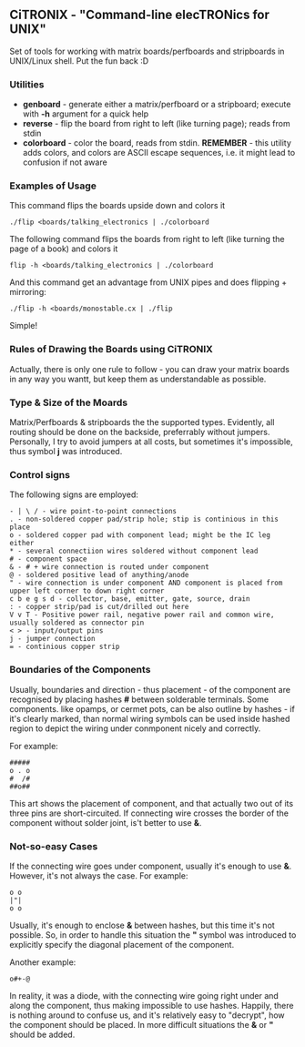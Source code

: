 ## CiTRONIX - "Command-line elecTRONics for UNIX"
Set of tools for working with matrix boards/perfboards and stripboards in UNIX/Linux
shell. Put the fun back :D

### Utilities

- **genboard** - generate either a matrix/perfboard or a stripboard; execute with
**-h** argument for a quick help
- **reverse** - flip the board from right to left (like turning page); reads from
stdin
- **colorboard** - color the board, reads from stdin. **REMEMBER** - this utility
adds colors, and colors are ASCII escape sequences, i.e. it might lead to
confusion if not aware

### Examples of Usage
This command flips the boards upside down and colors it

    ./flip <boards/talking_electronics | ./colorboard

The following command flips the boards from right to left (like turning the page of a book) and colors it

    flip -h <boards/talking_electronics | ./colorboard

And this command get an advantage from UNIX pipes and does flipping + mirroring:

    ./flip -h <boards/monostable.cx | ./flip  

Simple!

### Rules of Drawing the Boards using CiTRONIX
Actually, there is only one rule to follow - you can draw your matrix boards in
any way you wantt, but keep them as understandable as possible.

### Type & Size of the Moards
Matrix/Perfboards & stripboards the the supported types. Evidently, all routing
should be done on the backside, preferrably without jumpers. Personally, I try
to avoid jumpers at all costs, but sometimes it's impossible, thus symbol **j**
was introduced.

### Control signs
The following signs are employed:

    - | \ / - wire point-to-point connections
    . - non-soldered copper pad/strip hole; stip is continious in this place
    o - soldered copper pad with component lead; might be the IC leg either
    * - several connectiion wires soldered without component lead
    # - component space
    & - # + wire connection is routed under component
    @ - soldered positive lead of anything/anode
    " - wire connection is under component AND component is placed from upper left corner to down right corner
    c b e g s d - collector, base, emitter, gate, source, drain
    : - copper strip/pad is cut/drilled out here
    V v T - Positive power rail, negative power rail and common wire, usually soldered as connector pin
    < > - input/output pins
    j - jumper connection
    = - continious copper strip

### Boundaries of the Components
Usually, boundaries and direction - thus placement - of the component are recognised by placing
hashes **#** between solderable terminals. Some components. like opamps, or cermet pots, can be
also outline by hashes - if it's clearly marked, than normal wiring symbols can be used inside
hashed region to depict the wiring under conmponent nicely and correctly.

For example:

    #####
    o . o
    #  /#
    ##o##

This art shows the placement of component, and that actually two out of its three pins are short-circuited. If connecting wire crosses the border of the component without solder joint, is't better to use **&**.

### Not-so-easy Cases
If the connecting wire goes under component, usually it's enough to use **&**. However,
it's not always the case. For example:

    o o
    |"|
    o o
 
Usually, it's enough to enclose **&** between hashes, but this time it's not possible.
So, in order to handle this situation the **"** symbol was introduced to explicitly
specify the diagonal placement of the component.

Another example:

    o#+-@

In reality, it was a diode, with the connecting wire going right under and along
the component, thus making impossible to use hashes. Happily, there is nothing
around to confuse us, and it's relatively easy to "decrypt", how the component should
be placed. In more difficult situations the **&** or **"** should be added.
